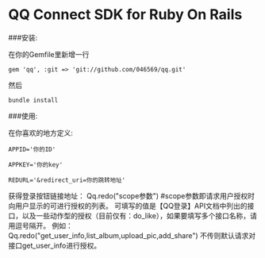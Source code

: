 QQ Connect SDK for Ruby On Rails
================
    
###安装:
    
在你的Gemfile里新增一行

`gem 'qq', :git => 'git://github.com/046569/qq.git'`

然后

`bundle install`

###使用:

在你喜欢的地方定义:

`APPID='你的ID'`

`APPKEY='你的key'`

`REDURL='&redirect_uri=你的跳转地址'`

获得登录按钮链接地址：
    Qq.redo("scope参数") #scope参数即请求用户授权时向用户显示的可进行授权的列表。
可填写的值是【QQ登录】API文档中列出的接口，以及一些动作型的授权（目前仅有：do_like），如果要填写多个接口名称，请用逗号隔开。
例如：Qq.redo("get_user_info,list_album,upload_pic,add_share")
不传则默认请求对接口get_user_info进行授权。

